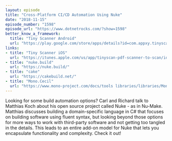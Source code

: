 ```yaml
---
layout: episode
title: "Cross-Platform CI/CD Automation Using Nuke"
date: "2018-11-15"
episode_number: "1598"
episode_url: "https://www.dotnetrocks.com/?show=1598"
better_know_a_framework:
  title: "Tiny Scanner Android"
  url: "https://play.google.com/store/apps/details?id=com.appxy.tinyscan"
links:
- title: "Tiny Scanner iOS"
  url: "https://itunes.apple.com/us/app/tinyscan-pdf-scanner-to-scan/id595563753?mt=8"
- title: "nuke.build"
  url: "https://nuke.build/"
- title: "cake"
  url: "https://cakebuild.net/"
- title: "Mono.Cecil"
  url: "https://www.mono-project.com/docs/tools libraries/libraries/Mono.Cecil/"
---
```


Looking for some build automation options? Carl and Richard talk to Matthias Koch about his open source project called Nuke - as in Nu-Make. Matthias discusses building a domain-specific language in C# that focuses on building software using fluent syntax, but looking beyond those options for more ways to work with third-party software and not getting too tangled in the details. This leads to an entire add-on model for Nuke that lets you encapsulate functionality and complexity. Check it out!

